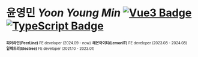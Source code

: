 # 윤영민 *Yoon Young Min* [![Vue3 Badge](https://img.shields.io/badge/Vue3-4FC08D?style=flat-square&logo=Vue.js&logoColor=white)](https://vuejs.org/) [![TypeScript Badge](https://img.shields.io/badge/Typescript-235A97?style=flat-square&logo=Typescript&logoColor=white)](https://www.typescriptlang.org/)

<sub><sup><b>피어라인(PeerLine)</b> FE developer (2024.09 - now)</sup></sub> 
<sub><sup><b>레몬아이티(LemonIT)</b> FE developer (2023.08 - 2024.08)</sup></sub>  
<sub><sup><b>일렉트리(Electree)</b> FE developer (2021.10 - 2023.01)</sup></sub>  
